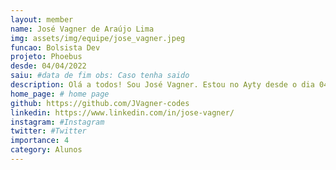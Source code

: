 ```yaml
---
layout: member
name: José Vagner de Araújo Lima
img: assets/img/equipe/jose_vagner.jpeg
funcao: Bolsista Dev
projeto: Phoebus
desde: 04/04/2022
saiu: #data de fim obs: Caso tenha saido
description: Olá a todos! Sou José Vagner. Estou no Ayty desde o dia 04/04/2022. No início, passei três meses no programa de integração "onboarding", que teve como objetivo me preparar para a minha participação na empresa Phoebus. Após o onboarding, tive a oportunidade de ingressar no squad PayStore. Tenho experiência nas tecnologias Java, Spring Boot, JavaScript, TypeScript, AngularJS e suas versões posteriores. Além disso, tenho conhecimentos em HTML e CSS, na parte de Banco de Dados, tenho experiência em trabalhar com MongoDB, OracleDB e SQL em geral. Possuo conhecimentos em modelagem de dados e consultas.
home_page: # home page
github: https://github.com/JVagner-codes
linkedin: https://www.linkedin.com/in/jose-vagner/
instagram: #Instagram
twitter: #Twitter
importance: 4
category: Alunos
---
```

